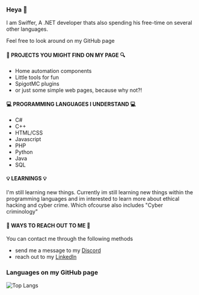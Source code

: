 ### Heya 👋
I am Swiffer, A .NET developer thats also spending his free-time on several other languages.

Feel free to look around on my GitHub page


#### 🔎 PROJECTS YOU MIGHT FIND ON MY PAGE 🔍
- Home automation components
- Little tools for fun
- SpigotMC plugins
- or just some simple web pages, because why not?!


#### 💻 PROGRAMMING LANGUAGES I UNDERSTAND 💻
- C#
- C++
- HTML/CSS 
- Javascript
- PHP
- Python
- Java
- SQL


#### 💡 LEARNINGS 💡
I'm still learning new things. Currently im still learning new things within the programming languages and im interested to learn more about ethical hacking and cyber crime.
Which ofcourse also includes "Cyber criminology"


#### 📱 WAYS TO REACH OUT TO ME 📱
You can contact me through the following methods
- send me a message to my [Discord](https://discord.com/channels/@me/255679874507866113)
- reach out to my [LinkedIn](https://nl.linkedin.com/in/dvh)

### Languages on my GitHub page
![Top Langs](https://github-readme-stats.vercel.app/api/top-langs/?username=DustSwiffer)

[](https://komarev.com/ghpvc/?username=DustSwiffer&color=green)
